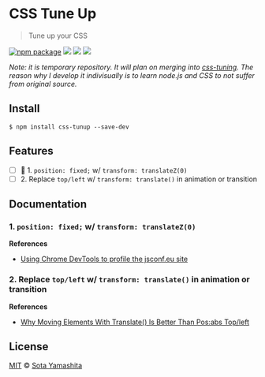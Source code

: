 # CSS Tune Up

>Tune up your CSS

[![npm package][npm-badge]][npm-pkg-link]
[![][dl-badge]][npm-pkg-link]
[![][travis-badge]][travis-link]
[![][mit-badge]][mit]

_Note: it is temporary repository. It will plan on merging into [css-tuning](https://github.com/morishitter/css-tuning). The reason why I develop it indivisually is to learn node.js and CSS to not suffer from original source._

## Install

```
$ npm install css-tunup --save-dev
```

## Features

* [ ] :construction: 1\. `position: fixed;` w/ `transform: translateZ(0)`
* [ ] 2\. Replace `top/left` w/ `transform: translate()` in animation or transition

## Documentation

### 1. `position: fixed;` w/ `transform: translateZ(0)`

**References**

* [Using Chrome DevTools to profile the jsconf.eu site][1.1]

### 2. Replace `top/left` w/ `transform: translate()` in animation or transition

**References**

* [Why Moving Elements With Translate() Is Better Than Pos:abs Top/left][2.1]


<!-- Links -->
[1.1]: https://www.youtube.com/watch?v=QU1JAW5LRKU
[2.1]: http://www.paulirish.com/2012/why-moving-elements-with-translate-is-better-than-posabs-topleft/


## License

[MIT][mit] © [Sota Yamashita][me]

[mit]:            https://github.com/sotayamashita/bdash/blob/master/LICENSE
[mit-badge]:      https://img.shields.io/github/license/sotayamashita/css-tuneup.svg?style=flat-square
[npm-pkg-link]:   https://www.npmjs.org/package/css-tuneup
[npm-badge]:      https://img.shields.io/npm/v/css-tuneup.svg?style=flat-square
[dl-badge]:       http://img.shields.io/npm/dm/css-tuneup.svg?style=flat-square
[travis-badge]:   https://img.shields.io/travis/sotayamashita/css-tuneup.svg?style=flat-square
[travis-link]:    https://travis-ci.org/sotayamashita/css-tuneup
[me]:             https://github.com/sotayamashita

